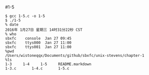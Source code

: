
#1-5

	$ gcc 1-5.c -o 1-5
	$ ./1-5
	% date
	2016年 1月27日 星期三 14时31分22秒 CST
	% who 
	sbxfc    console  Jan 27 09:45 
	sbxfc    ttys000  Jan 27 11:00 
	sbxfc    ttys001  Jan 27 11:00 
	%pwd
	/Users/wistoneqqx/Documents/github/sbxfc/unix-stevens/chapter-1
	%ls
	1-3		1-4		1-5		README.markdown
	1-3.c		1-4.c		1-5.c